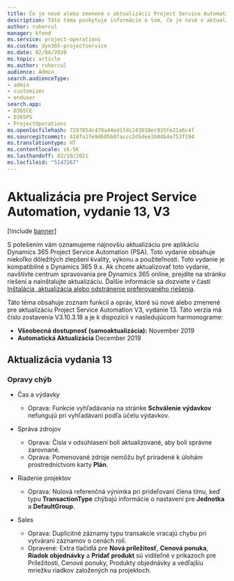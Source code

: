 ```yaml
---
title: Čo je nové alebo zmenené v aktualizácii Project Service Automation, vydanie 13, V3
description: Táto téma poskytuje informácie o tom, čo je nové v aktualizácii Project Service Automation, vydanie 13, V3.
author: ruhercul
manager: kfend
ms.service: project-operations
ms.custom: dyn365-projectservice
ms.date: 02/04/2020
ms.topic: article
ms.author: ruhercul
audience: Admin
search.audienceType:
- admin
- customizer
- enduser
search.app:
- D365CE
- D365PS
- ProjectOperations
ms.openlocfilehash: 7287054c470a44ed1fdc243018ec935fe21a6c4f
ms.sourcegitcommit: 418fa1fe9d605b8faccc2d5dee1b04b4e753f194
ms.translationtype: HT
ms.contentlocale: sk-SK
ms.lasthandoff: 02/10/2021
ms.locfileid: "5147267"
---
```

# <a name="project-service-automation-update-release-13-v3"></a>Aktualizácia pre Project Service Automation, vydanie 13, V3

[!include [banner](../includes/psa-now-project-operations.md)]

S potešením vám oznamujeme najnovšiu aktualizáciu pre aplikáciu Dynamics 365 Project Service Automation (PSA). Toto vydanie obsahuje niekoľko dôležitých zlepšení kvality, výkonu a použiteľnosti. Toto vydanie je kompatibilné s Dynamics 365 9.x. Ak chcete aktualizovať toto vydanie, navštívte centrum spravovania pre Dynamics 365 online, prejdite na stránku riešení a nainštalujte aktualizáciu. Ďalšie informácie sa dozviete v časti [Inštalácia, aktualizácia alebo odstránenie preferovaného riešenia](https://docs.microsoft.com/power-platform/admin/install-remove-preferred-solution).

Táto téma obsahuje zoznam funkcií a opráv, ktoré sú nové alebo zmenené pre aktualizáciu Project Service Automation V3, vydanie 13. Táto verzia má číslo zostavenia V3.10.3.18 a je k dispozícii v nasledujúcom harmonograme:

- **Všeobecná dostupnosť (samoaktualizácia):** November 2019
- **Automatická Aktualizácia** December 2019


## <a name="update-release-13"></a>Aktualizácia vydania 13 

### <a name="bug-fixes"></a>Opravy chýb

- Čas a výdavky

     - Oprava: Funkcie vyhľadávania na stránke **Schválenie výdavkov** nefungujú pri vyhľadávaní podľa účelu výdavkov.

- Správa zdrojov

     - Oprava: Čísla v odsúhlasení boli aktualizované, aby boli správne zarovnané.
     - Oprava: Pomenované zdroje nemôžu byť priradené k úlohám prostredníctvom karty **Plán**.

- Riadenie projektov

     - Oprava: Nulová referenčná výnimka pri prideľovaní člena tímu, keď typu **TransactionType** chýbajú informácie o nastavení pre **Jednotka** a **DefaultGroup**.

- Sales

     - Oprava: Duplicitné záznamy typu transakcie vracajú chybu pri vytváraní záznamov o cenách rolí.
     - Opravené: Extra tlačidlá pre **Nová príležitosť**, **Cenová ponuka**, **Riadok objednávky** a **Pridať produkt** sú viditeľné v príkazoch pre Príležitosti, Cenové ponuky, Produkty objednávky a vedľajšiu mriežku riadkov založených na projektoch.


